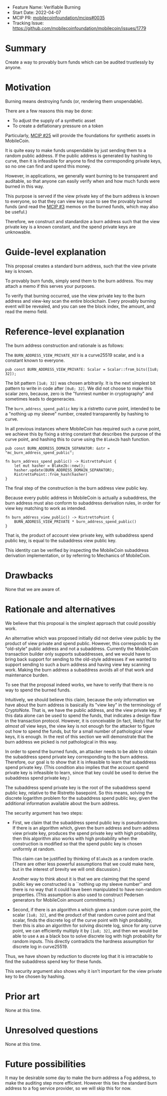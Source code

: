 - Feature Name: Verifiable Burning
- Start Date: 2022-04-07
- MCIP PR: [mobilecoinfoundation/mcips#0035](https://github.com/mobilecoinfoundation/mcips/pull/0035)
- Tracking Issue: https://github.com/mobilecoinfoundation/mobilecoin/issues/1779

# Summary
[summary]: #summary

Create a way to provably burn funds which can be audited trustlessly by anyone.

# Motivation
[motivation]: #motivation

Burning means destroying funds (or, rendering them unspendable).

There are a few reasons this may be done:
* To adjust the supply of a synthetic asset
* To create a deflationary pressure on a token

Particularly, [MCIP #25](https://github.com/mobilecoinfoundation/mcips/pull/0025)
will provide the foundations for synthetic assets in MobileCoin.

It is quite easy to make funds unspendable by just sending them to a random public address.
If the public address is generated by hashing to curve, then it is infeasible for anyone
to find the corresponding private keys, so no one can find and spend this money.

However, in applications, we generally want burning to be transparent and auditable,
so that anyone can easily verify when and how much funds were burned in this way.

This purpose is served if the view private key of the burn address is known to everyone,
so that they can view key scan to see the provably burned funds (and read the [MCIP #3](https://github.com/mobilecoinfoundation/mcips/pull/0003) memos
on the burned funds, which may also be useful.)

Therefore, we construct and standardize a burn address such that the view private key
is a known constant, and the spend private keys are unknowable.

# Guide-level explanation
[guide-level-explanation]: #guide-level-explanation

This proposal creates a standard burn address, such that the view private key is known.

To provably burn funds, simply send them to the burn address. You may attach a memo if this serves your purposes.

To verify that burning occurred, use the view private key to the burn address and view-key scan the entire blockchain.
Every provably burning event will be revealed, and you can see the block index, the amount, and read the memo field.

# Reference-level explanation
[reference-level-explanation]: #reference-level-explanation

The burn address construction and rationale is as follows:

The `BURN_ADDRESS_VIEW_PRIVATE_KEY` is a curve25519 scalar, and is a constant known to everyone.

```
pub const BURN_ADDRESS_VIEW_PRIVATE: Scalar = Scalar::from_bits([1u8; 32]);
```

The bit pattern `[1u8; 32]` was chosen arbitrarily. It is the next simplest bit pattern to write in code after `[0u8; 32]`.
We did not choose to make this scalar zero, because, zero is the "funniest number in cryptography" and sometimes leads to degeneracies.

The `burn_address_spend_public` key is a ristretto curve point, intended to be a "nothing up my sleeve" number,
created transparently by hashing to curve.

In all previous instances where MobileCoin has required such a curve point, we achieve this by fixing a string constant
that describes the purpose of the curve point, and hashing this to curve using the `Blake2b` hash function.

```
pub const BURN_ADDRESS_DOMAIN_SEPARATOR: &str = "mc_burn_address_spend_public";

fn burn_address_spend_public() -> RistrettoPoint {
    let mut hasher = Blake2b::new();
    hasher.update(BURN_ADDRESS_DOMAIN_SEPARATOR);
    RistrettoPoint::from_hash(hasher)
}
```

The final step of the construction is the burn address view public key.

Because every public address in MobileCoin is actually a subaddress, the burn address
must also conform to subaddress derivation rules, in order for view key matching to work as intended.

```
fn burn_address_view_public() -> RistrettoPoint {
    BURN_ADDRESS_VIEW_PRIVATE * burn_address_spend_public()
}
```

That is, the product of account view private key, with subaddress spend public key,
is equal to the subaddress view public key.

This identity can be verified by inspecting the MobileCoin subaddress derivation implementation,
or by referring to Mechanics of MobileCoin.

# Drawbacks
[drawbacks]: #drawbacks

None that we are aware of.

# Rationale and alternatives
[rationale-and-alternatives]: #rationale-and-alternatives

We believe that this proposal is the simplest approach that could possibly work.

An alternative which was proposed initially did not derive view public by the product of
view private and spend public. However, this corresponds to an "old-style" public address
and not a subaddress. Currently the MobileCoin transaction builder only supports subaddresses,
and we would have to bring back support for sending to the old-style addresses if we wanted
to support sending to such a burn address and having view key scanning work. Making the burn address
a subaddress avoids all of that work and maintenance burden.

To see that the proposal indeed works, we have to verify that there is no way to spend the burned funds.

Intuitively, we should believe this claim, because the only information we have about the burn address is basically
its "view key" in the terminology of CryptoNote. That is, we have the public address, and the view private key. If
this data alone can be used to spend the funds, that indicates a design flaw in the transaction protocol. However,
it is conceivable (in fact, likely) that for *almost all* view keys, the view key is not enough for the attacker
to figure out how to spend the funds, but for a small number of pathological view keys, it is enough.
In the rest of this section we will demonstrate that the burn address we picked is not pathological in this way.

In order to spend the burned funds, an attacker needs to be able to obtain the subaddress spend private key corresponding
to the burn address. Therefore, our goal is to show that it is infeasible to learn that subaddress spend private key.
(This condition also implies that the account spend private key is infeasible to learn, since that key could be used
to derive the subaddress spend private key.)

The subaddress spend private key is the root of the subaddress spend public key, relative to the Ristretto basepoint.
So this means, solving the discrete logarithm problem for the subaddress spend public key, given the additional information
available about the burn address.

The security argument has two steps:
* First, we claim that the subaddress spend public key is pseudorandom. If there is an algorithm which, given the burn address
  and burn address view private key, produces the spend private key with high probability, then this algorithm also works with
  high probability when the construction is modified so that the spend public key is chosen uniformly at random.
  
  This claim can be justified by thinking of `Blake2b` as a random oracle. (There are other less powerful assumptions that we
  could make here, but in the interest of brevity we will omit discussion.)
  
  Another way to think about it is that we are claiming
  that the spend public key we constructed is a ``nothing up my sleeve number'' and there is no way that it could have been
  manipulated to have non-random properties. (This assumption is also used to construct Pedersen generators for MobileCoin amount commitments.)
* Second, if there is an algorithm `A` which given a random curve point, the scalar `[1u8; 32]`, and the product of that random
  curve point and that scalar, finds the discrete log of the curve point with high probability, then this is also an algorithm for solving
  discrete log, since for any curve point, we can efficiently multiply it by `[1u8; 32]`, and then we would be able to use
  `A` as a black box to solve discrete log with high probability for random inputs. This directly contradicts the hardness assumption
  for discrete log in curve25519.

Thus, we have shown by reduction to discrete log that it is intractable to find the subaddress spend key for these funds.

This security argument also shows why it isn't important for the view private key to be chosen by hashing.

# Prior art
[prior-art]: #prior-art

None at this time.

# Unresolved questions
[unresolved-questions]: #unresolved-questions

None at this time.
  
# Future possibilities
[future-possibilities]: #future-possibilities

It may be desirable some day to make the burn address a Fog address, to make the auditing step
more efficient.
However this ties the standard burn address to a fog service provider, so we will skip this for now.

